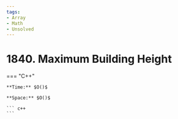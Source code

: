 ```yaml
---
tags:
- Array
- Math
- Unsolved
---
```



# 1840. Maximum Building Height

=== "C++"

    **Time:** $O()$

    **Space:** $O()$

    ``` c++
    ```